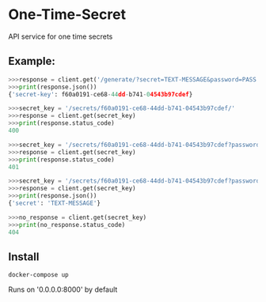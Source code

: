 # One-Time-Secret

API service for one time secrets

## Example:
```python
>>>response = client.get('/generate/?secret=TEXT-MESSAGE&password=PASS')
>>>print(response.json())
{'secret-key': f60a0191-ce68-44dd-b741-04543b97cdef}
```
```python
>>>secret_key = '/secrets/f60a0191-ce68-44dd-b741-04543b97cdef/'
>>>response = client.get(secret_key)
>>>print(response.status_code)
400

>>>secret_key = '/secrets/f60a0191-ce68-44dd-b741-04543b97cdef?password=wrong'
>>>response = client.get(secret_key)
>>>print(response.status_code)
401

>>>secret_key = '/secrets/f60a0191-ce68-44dd-b741-04543b97cdef?password=PASS'
>>>response = client.get(secret_key)
>>>print(response.json())
{'secret': 'TEXT-MESSAGE'}

>>>no_response = client.get(secret_key)
>>>print(no_response.status_code)
404
```

## Install
```
docker-compose up
```
Runs on '0.0.0.0:8000' by default
